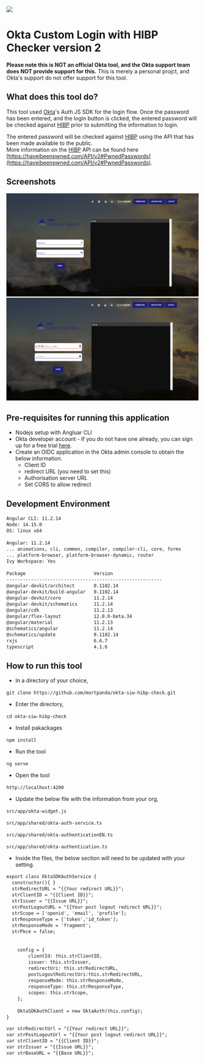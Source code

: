 ![](/src/asset/img/Logo_Okta_Blue_RGB.png)

# Okta Custom Login with HIBP Checker version 2

**Please note this is NOT an official Okta tool, and the Okta support team does NOT provide support for this.**
This is merely a personal projct, and Okta's support do not offer support for this tool.

## What does this tool do?
This tool used [Okta](https://github.com/okta/okta-auth-js)'s Auth JS SDK for the login flow.
Once the password has been entered, and the login button is clicked, the entered password will be checked against [HIBP](https://haveibeenpwned.com/) prior to submitting the information to login.

The entered password will be checked against [HIBP](https://haveibeenpwned.com/) using the API that has been made available to the public.  
More information on the [HIBP](https://haveibeenpwned.com/) API can be found here [https://haveibeenpwned.com/API/v2#PwnedPasswords](https://haveibeenpwned.com/API/v2#PwnedPasswords).

## Screenshots 
![](Capture-1-eng.PNG)
![](Capture-1-jpn.PNG)

## Pre-requisites for running this application
- Nodejs setup with Angluar CLI
- Okta developer account - If you do not have one already, you can sign up for a free trial [here](https://developer.okta.com/signup/).
- Create an OIDC application in the Okta admin console to obtain the below information.
  - Client ID
  - redirect URL (you need to set this)
  - Authorisation server URL
  - Set CORS to allow redirect
  
## Development Environment
```
Angular CLI: 11.2.14
Node: 14.15.0
OS: linux x64

Angular: 11.2.14
... animations, cli, common, compiler, compiler-cli, core, forms
... platform-browser, platform-browser-dynamic, router
Ivy Workspace: Yes

Package                         Version
---------------------------------------------------------
@angular-devkit/architect       0.1102.14
@angular-devkit/build-angular   0.1102.14
@angular-devkit/core            11.2.14
@angular-devkit/schematics      11.2.14
@angular/cdk                    11.2.13
@angular/flex-layout            12.0.0-beta.34
@angular/material               11.2.13
@schematics/angular             11.2.14
@schematics/update              0.1102.14
rxjs                            6.6.7
typescript                      4.1.6

```

 
## How to run this tool
- In a directory of your choice,

`git clone https://github.com/mortpanda/okta-siw-hibp-check.git`
- Enter the directory,

`cd okta-siw-hibp-check`
- Install pakackages

`npm install`
- Run the tool

`ng serve`
- Open the tool

`http://localhost:4200`

- Update the below file with the information from your org,

`src/app/okta-widget.js`

`src/app/shared/okta-auth-service.ts`

`src/app/shared/okta-authenticationEN.ts`

`src/app/shared/okta-authentication.ts`


- Inside the files, the below section will need to be updated with your setting.

```
export class OktaSDKAuthService {
  constructor(){ }
  strRedirectURL = "{{Your redirect URL}}";
  strClientID = "{{Client ID}}";
  strIssuer = "{{Issue URL}}";
  strPostLogoutURL = "{{Your post logout redirect URL}}";
  strScope = ['openid', 'email', 'profile'];
  strResponseType = ['token','id_token'];
  strResponseMode = 'fragment';
  strPkce = false;
  
   
    config = {
        clientId: this.strClientID,
        issuer: this.strIssuer,
        redirectUri: this.strRedirectURL,
        postLogoutRedirectUri:this.strRedirectURL,
        responseMode: this.strResponseMode,
        responseType: this.strResponseType,
        scopes: this.strScope,
    };

    OktaSDKAuthClient = new OktaAuth(this.config);    
}
```
```
var strRedirectUrl = "{{Your redirect URL}}";
var strPostLogoutUrl = "{{Your post logout redirect URL}}";
var strClientID = "{{Client ID}}";
var strIssuer = "{{Issue URL}}";
var strBaseURL = "{{Base URL}}";
```
